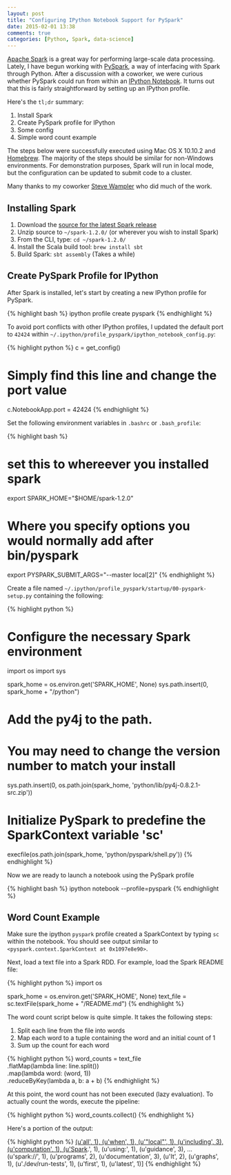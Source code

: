 ```yaml
---
layout: post
title: "Configuring IPython Notebook Support for PySpark"
date: 2015-02-01 13:38
comments: true
categories: [Python, Spark, data-science]
---
```


[Apache Spark](https://spark.apache.org/) is a great way for performing
large-scale data processing. Lately, I have begun working with
[PySpark](https://spark.apache.org/docs/0.9.0/python-programming-guide.html), a
way of interfacing with Spark through Python. After a discussion with a
coworker, we were curious whether PySpark could run from within an [IPython
Notebook](http://ipython.org/notebook.html).  It turns out that this is fairly
straightforward by setting up an IPython profile.

Here's the `tl;dr` summary:

1. Install Spark
2. Create PySpark profile for IPython
3. Some config
4. Simple word count example

The steps below were successfully executed using Mac OS X 10.10.2 and
[Homebrew](http://brew.sh/). The majority of the steps should be similar for
non-Windows environments. For demonstration purposes, Spark will run in local
mode, but the configuration can be updated to submit code to a cluster.

Many thanks to my coworker [Steve Wampler](https://twitter.com/stevewampler) who
did much of the work.

## Installing Spark

1. Download the [source for the latest Spark release](http://spark.apache.org/downloads.html)
2. Unzip source to `~/spark-1.2.0/` (or wherever you wish to install Spark)
3. From the CLI, type: `cd ~/spark-1.2.0/`
4. Install the Scala build tool: `brew install sbt`
5. Build Spark:  `sbt assembly` (Takes a while)

## Create PySpark Profile for IPython

After Spark is installed, let's start by creating a new IPython profile for PySpark.

{% highlight bash %}
ipython profile create pyspark
{% endhighlight %}

To avoid port conflicts with other IPython profiles, I updated the default port
to `42424` within `~/.ipython/profile_pyspark/ipython_notebook_config.py`:

{% highlight python %}
c = get_config()

# Simply find this line and change the port value
c.NotebookApp.port = 42424
{% endhighlight %}

Set the following environment variables in `.bashrc` or `.bash_profile`:

{% highlight bash %}
# set this to whereever you installed spark
export SPARK_HOME="$HOME/spark-1.2.0"

# Where you specify options you would normally add after bin/pyspark
export PYSPARK_SUBMIT_ARGS="--master local[2]"
{% endhighlight %}

Create a file named `~/.ipython/profile_pyspark/startup/00-pyspark-setup.py` containing the following:

{% highlight python %}
# Configure the necessary Spark environment
import os
import sys

spark_home = os.environ.get('SPARK_HOME', None)
sys.path.insert(0, spark_home + "/python")

# Add the py4j to the path.
# You may need to change the version number to match your install
sys.path.insert(0, os.path.join(spark_home, 'python/lib/py4j-0.8.2.1-src.zip'))

# Initialize PySpark to predefine the SparkContext variable 'sc'
execfile(os.path.join(spark_home, 'python/pyspark/shell.py'))
{% endhighlight %}

Now we are ready to launch a notebook using the PySpark profile

{% highlight bash %}
ipython notebook --profile=pyspark
{% endhighlight %}

## Word Count Example

Make sure the ipython `pyspark` profile created a SparkContext by typing `sc`
within the notebook. You should see output similar to
`<pyspark.context.SparkContext at 0x1097e8e90>`.

Next, load a text file into a Spark RDD. For example, load the Spark README file:

{% highlight python %}
import os

spark_home = os.environ.get('SPARK_HOME', None)
text_file = sc.textFile(spark_home + "/README.md")
{% endhighlight %}

The word count script below is quite simple. It takes the following steps:

1.  Split each line from the file into words
2. Map each word to a tuple containing the word and an initial count of 1
3. Sum up the count for each word

{% highlight python %}
word_counts = text_file \
    .flatMap(lambda line: line.split()) \
    .map(lambda word: (word, 1)) \
    .reduceByKey(lambda a, b: a + b)
{% endhighlight %}

At this point, the word count has not been executed (lazy evaluation). To
actually count the words, execute the pipeline:

{% highlight python %}
word_counts.collect()
{% endhighlight %}

Here's a portion of the output:

{% highlight python %}
[(u'all', 1),
 (u'when', 1),
 (u'"local"', 1),
 (u'including', 3),
 (u'computation', 1),
 (u'Spark](#building-spark).', 1),
 (u'using:', 1),
 (u'guidance', 3),
...
 (u'spark://', 1),
 (u'programs', 2),
 (u'documentation', 3),
 (u'It', 2),
 (u'graphs', 1),
 (u'./dev/run-tests', 1),
 (u'first', 1),
 (u'latest', 1)]
{% endhighlight %}